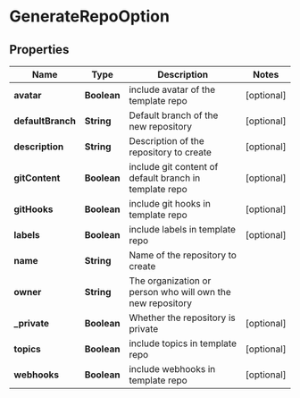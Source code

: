 
# GenerateRepoOption

## Properties
Name | Type | Description | Notes
------------ | ------------- | ------------- | -------------
**avatar** | **Boolean** | include avatar of the template repo |  [optional]
**defaultBranch** | **String** | Default branch of the new repository |  [optional]
**description** | **String** | Description of the repository to create |  [optional]
**gitContent** | **Boolean** | include git content of default branch in template repo |  [optional]
**gitHooks** | **Boolean** | include git hooks in template repo |  [optional]
**labels** | **Boolean** | include labels in template repo |  [optional]
**name** | **String** | Name of the repository to create | 
**owner** | **String** | The organization or person who will own the new repository | 
**_private** | **Boolean** | Whether the repository is private |  [optional]
**topics** | **Boolean** | include topics in template repo |  [optional]
**webhooks** | **Boolean** | include webhooks in template repo |  [optional]




